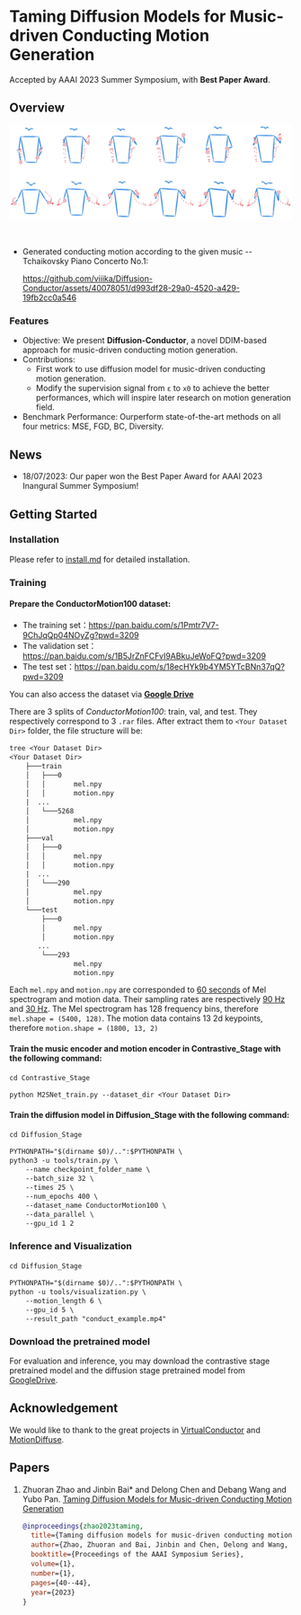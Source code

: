 # Taming Diffusion Models for Music-driven Conducting Motion Generation

Accepted by AAAI 2023 Summer Symposium, with **Best Paper Award**.

## Overview
![](./assets/images/visualization.png)

<br/>

- Generated conducting motion according to the given music -- Tchaikovsky Piano Concerto No.1:

    https://github.com/viiika/Diffusion-Conductor/assets/40078051/d993df28-29a0-4520-a429-19fb2cc0a546

<!-- <br/> -->
<!-- Generated conducting motion according to given music -- Beethoven Symphony No.7:

https://github.com/viiika/Diffusion-Conductor/assets/40078051/3bf56f68-6d3e-441a-91a5-3235930200f8 -->


<!-- ## Overview of the proposed framework

![](./assets/images/architecture.jpg) -->

### Features
- Objective: We present **Diffusion-Conductor**, a novel DDIM-based approach for music-driven conducting motion generation.
- Contributions: 
    - First work to use diffusion model for
music-driven conducting motion generation.
    - Modify the supervision signal from `ε` to `x0` to achieve
the better performances, which will inspire later research on motion generation field.
- Benchmark Performance: Ourperform state-of-the-art methods on all four metrics: MSE, FGD, BC, Diversity.

## News

- 18/07/2023: Our paper won the Best Paper Award for AAAI 2023 Inangural Summer Symposium!

## Getting Started

### Installation

Please refer to [install.md](/Diffusion_Stage/install.md) for detailed installation.

### Training

#### Prepare the ConductorMotion100 dataset:

- The training set：https://pan.baidu.com/s/1Pmtr7V7-9ChJqQp04NOyZg?pwd=3209
- The validation set：https://pan.baidu.com/s/1B5JrZnFCFvI9ABkuJeWoFQ?pwd=3209 
- The test set：https://pan.baidu.com/s/18ecHYk9b4YM5YTcBNn37qQ?pwd=3209 

You can also access the dataset via [**Google Drive**](https://drive.google.com/drive/folders/1I2eFM-vEbqVXtD4sUPmGFSeNZeu_5JMu?usp=sharing)

There are 3 splits of *ConductorMotion100*: train, val, and test. They respectively correspond to 3 `.rar` files. After extract them to `<Your Dataset Dir>` folder, the file structure will be:

```
tree <Your Dataset Dir>
<Your Dataset Dir>
    ├───train
    │   ├───0
    │   │       mel.npy
    │   │       motion.npy
    |  ...
    │   └───5268
    │           mel.npy
    │           motion.npy
    ├───val
    │   ├───0
    │   │       mel.npy
    │   │       motion.npy
    |  ...
    │   └───290
    │           mel.npy
    │           motion.npy
    └───test
        ├───0
        │       mel.npy
        │       motion.npy
       ...
        └───293
                mel.npy
                motion.npy
```

Each `mel.npy` and `motion.npy` are corresponded to <u>60 seconds</u> of Mel spectrogram and motion data. Their sampling rates are respectively <u>90 Hz</u> and <u>30 Hz</u>. The Mel spectrogram has 128 frequency bins, therefore `mel.shape = (5400, 128)`. The motion data contains 13 2d keypoints, therefore `motion.shape = (1800, 13, 2)`

#### Train the music encoder and motion encoder in Contrastive_Stage with the following command:

```shell 
cd Contrastive_Stage
```

```
python M2SNet_train.py --dataset_dir <Your Dataset Dir> 
```

#### Train the diffusion model in Diffusion_Stage with the following command:
```shell
cd Diffusion_Stage
```
```shell
PYTHONPATH="$(dirname $0)/..":$PYTHONPATH \
python3 -u tools/train.py \
    --name checkpoint_folder_name \
    --batch_size 32 \
    --times 25 \
    --num_epochs 400 \
    --dataset_name ConductorMotion100 \
    --data_parallel \
    --gpu_id 1 2
```

### Inference and Visualization
```shell
cd Diffusion_Stage
```
```shell
PYTHONPATH="$(dirname $0)/..":$PYTHONPATH \
python -u tools/visualization.py \
    --motion_length 6 \
    --gpu_id 5 \
    --result_path "conduct_example.mp4"
```

### Download the pretrained model
For evaluation and inference, you may download the contrastive stage pretrained model and the diffusion stage pretrained model from [GoogleDrive](https://drive.google.com/drive/folders/1l2jvAudk6w5UuAKH3ZMM20qLChmkegb2?usp=drive_link).

## Acknowledgement
We would like to thank to the great projects in [VirtualConductor](https://github.com/ChenDelong1999/VirtualConductor) and [MotionDiffuse](https://github.com/mingyuan-zhang/MotionDiffuse).


## Papers

1. Zhuoran Zhao and Jinbin Bai* and Delong Chen and Debang Wang and Yubo Pan. [Taming Diffusion Models for Music-driven Conducting Motion Generation](https://arxiv.org/abs/2306.10065)

    ```bibtex
    @inproceedings{zhao2023taming,
      title={Taming diffusion models for music-driven conducting motion generation},
      author={Zhao, Zhuoran and Bai, Jinbin and Chen, Delong and Wang, Debang and Pan, Yubo},
      booktitle={Proceedings of the AAAI Symposium Series},
      volume={1},
      number={1},
      pages={40--44},
      year={2023}
    }
    ```
